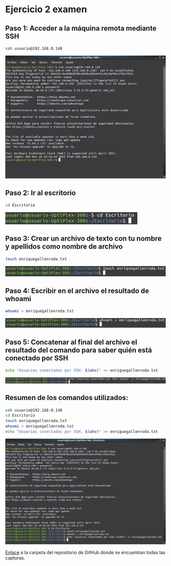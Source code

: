 # **Ejercicio 2 examen**

## Paso 1: Acceder a la máquina remota mediante SSH
``` bash
ssh usuario@192.168.0.148 
```
![Captura](https://github.com/EnriqueGr13/Examen1evaDAW/blob/main/Capturas/Capturas%20Ejercicio2/cap1.png "Captura1")
## Paso 2: Ir al escritorio
``` bash
cd Escritorio
```
![Captura](https://github.com/EnriqueGr13/Examen1evaDAW/blob/main/Capturas/Capturas%20Ejercicio2/cap2.png "Captura2")
## Paso 3: Crear un archivo de texto con tu nombre y apellidos como nombre de archivo
``` bash
touch enriquegallenroda.txt
```
![Captura](https://github.com/EnriqueGr13/Examen1evaDAW/blob/main/Capturas/Capturas%20Ejercicio2/cap3.png "Captura3")
## Paso 4: Escribir en el archivo el resultado de whoami
``` bash
whoami > enriquegallenroda.txt
```
![Captura](https://github.com/EnriqueGr13/Examen1evaDAW/blob/main/Capturas/Capturas%20Ejercicio2/cap4.png "Captura4")
## Paso 5: Concatenar al final del archivo el resultado del comando para saber quién está conectado por SSH
``` bash
echo "Usuarios conectados por SSH: $(who)" >> enriquegallenroda.txt
```
![Captura](https://github.com/EnriqueGr13/Examen1evaDAW/blob/main/Capturas/Capturas%20Ejercicio2/cap5.png "Captura5")
## Resumen de los comandos utilizados:
``` bash
ssh usuario@192.168.0.148
cd Escritorio
touch enriquegallenroda.txt
whoami > enriquegallenroda.txt
echo "Usuarios conectados por SSH: $(who)" >> enriquegallenroda.txt
```
![Captura](https://github.com/EnriqueGr13/Examen1evaDAW/blob/main/Capturas/Capturas%20Ejercicio2/resultadoFinal.png "Captura resultado final")

[Enlace](https://github.com/EnriqueGr13/Examen1evaDAW/tree/main/Capturas/Capturas%20Ejercicio2) a la carpeta del repositorio de GitHub donde se encuentran todas las capturas.
